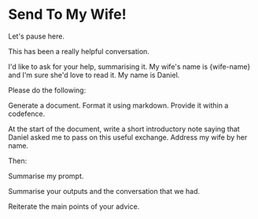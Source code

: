# Send To My Wife!

Let's pause here. 

This has been a really helpful conversation. 

I'd like to ask for your help, summarising it. My wife's name is {wife-name} and I'm sure she'd love to read it. My name is Daniel.

Please do the following:

Generate a document. Format it using markdown. Provide it within a codefence. 

At the start of the document, write a short introductory note saying that Daniel asked me to pass on this useful exchange. Address my wife by her name.

Then:

Summarise my prompt.

Summarise your outputs and the conversation that we had.

Reiterate the main points of your advice. 
